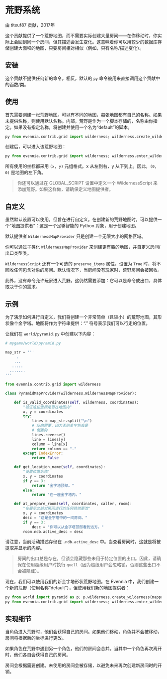 # 荒野系统

由 titeuf87 贡献，2017年

这个贡献提供了一个荒野地图，而不需要实际创建大量房间——在你移动时，你实际上会回到同一个房间，但其描述会发生变化。这意味着你可以用较少的数据库存储创建大面积的地图，只要房间相对相似（例如，只有名称/描述变化）。

## 安装

这个贡献不提供任何新的命令。相反，默认的 `py` 命令被用来直接调用这个贡献中的函数/类。

## 使用

首先需要创建一张荒野地图。可以有不同的地图，每张地图都有自己的名称。如果未提供名称，则使用默认名称。内部，荒野是作为一个脚本存储的，名称由你指定。如果没有指定名称，将创建并使用一个名为“default”的脚本。

```python
py from evennia.contrib.grid import wilderness; wilderness.create_wilderness()
```

创建后，可以进入该荒野地图：

```python
py from evennia.contrib.grid import wilderness; wilderness.enter_wilderness(me)
```

所有使用的坐标都采用 `(x, y)` 元组格式。x 从左到右，y 从下到上。因此，`(0, 0)` 是地图的左下角。

> 你还可以通过在 GLOBAL_SCRIPT 设置中定义一个 WildernessScript 来添加荒野。如果这样做，请确保定义地图提供者。

## 自定义

虽然默认设置可以使用，但旨在进行自定义。在创建新的荒野地图时，可以提供一个“地图提供者”：这是一个足够智能的 Python 对象，用于创建地图。

默认提供者 `WildernessMapProvider` 只是创建一个无限大小的网格区域。

你可以通过子类化 `WildernessMapProvider` 来创建更有趣的地图，并自定义房间/出口类型类。

`WildernessScript` 还有一个可选的 `preserve_items` 属性，设置为 `True` 时，将不回收任何包含对象的房间。默认情况下，当房间没有玩家时，荒野房间会被回收。

此外，没有命令允许玩家进入荒野。这仍然需要添加：它可以是命令或出口，具体取决于你的需求。

## 示例

为了演示如何进行自定义，我们将创建一个非常简单（且较小）的荒野地图，其形状像个金字塔。地图将作为字符串提供：“.” 符号表示我们可以行走的位置。

让我们在 `world/pyramid.py` 中创建以下内容：

```python
# mygame/world/pyramid.py

map_str = '''
     .
    ...
   .....
  .......
'''

from evennia.contrib.grid import wilderness

class PyramidMapProvider(wilderness.WildernessMapProvider):

    def is_valid_coordinates(self, wilderness, coordinates):
        "验证这些坐标是否在地图内"
        x, y = coordinates
        try:
            lines = map_str.split("\n")
            # 反向需要，因为否则金字塔会是
            # 倒置的
            lines.reverse()
            line = lines[y]
            column = line[x]
            return column == "."
        except IndexError:
            return False

    def get_location_name(self, coordinates):
        "设置位置名称"
        x, y = coordinates
        if y == 3:
            return "金字塔顶部。"
        else:
            return "在一座金字塔内。"

    def at_prepare_room(self, coordinates, caller, room):
        "在展示之前对房间进行的任何其他更改"
        x, y = coordinates
        desc = "这是金字塔中的一间房间。"
        if y == 3:
            desc = "你可以从金字塔顶部看到远方。"
        room.ndb.active_desc = desc
```

请注意，当前活动描述存储在 `.ndb.active_desc` 中。当查看房间时，这就是将被提取并显示的内容。

> 房间的出口总是存在，但锁会隐藏那些未用于特定位置的出口。因此，请确保在使用超级用户时执行 `quell`（因为超级用户会忽略锁，否则这些出口不会被隐藏）。

现在，我们可以使用我们的新金字塔形状荒野地图。在 Evennia 中，我们创建一个新的荒野（使用名称“default”），但使用我们新的地图提供者：

```python
py from world import pyramid as p; p.wilderness.create_wilderness(mapprovider=p.PyramidMapProvider())
py from evennia.contrib.grid import wilderness; wilderness.enter_wilderness(me, coordinates=(4, 1))
```

## 实现细节

当角色进入荒野时，他们会获得自己的房间。如果他们移动，角色并不会被移动，房间将根据新的坐标进行更改。

如果角色在荒野中遇到另一个角色，他们的房间会合并。当其中一个角色再次离开时，他们各自会获得自己的房间。

房间会根据需要创建。未使用的房间会被存储，以避免未来再次创建新房间时的开销。
